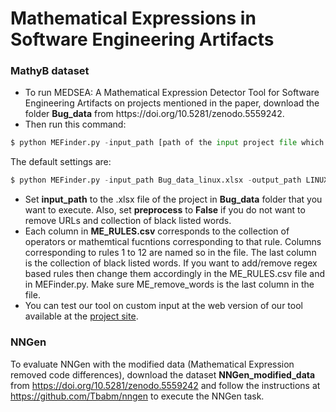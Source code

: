 # Mathematical Expressions in Software Engineering Artifacts
### MathyB dataset
<ul>
<li>To run MEDSEA: A Mathematical Expression Detector Tool for Software Engineering Artifacts on projects mentioned in the paper, download the folder <b>Bug_data</b> from https://doi.org/10.5281/zenodo.5559242. </li>
<li>Then run this command:</li>
</ul>

```python
$ python MEFinder.py -input_path [path of the input project file which should be a .xlsx file] -output_path [path of the output file which should be a .csv file] -preprocess [True or False]
```
The default settings are:
```python
$ python MEFinder.py -input_path Bug_data_linux.xlsx -output_path LINUX.csv -preprocess True
```
<ul>
<li> Set <b>input_path</b> to the .xlsx file of the project in <b>Bug_data</b> folder that you want to execute. Also, set <b>preprocess</b> to <b>False</b> if you do not want to remove URLs and collection of black listed words.</li>
<li> Each column in <b>ME_RULES.csv</b> corresponds to the collection of operators or mathemtical fucntions corresponding to that rule. Columns corresponding to rules 1 to 12 are named so in the file. The last column is the collection of black listed words. If you want to add/remove regex based rules then change them accordingly in the ME_RULES.csv file and in MEFinder.py. Make sure ME_remove_words is the last column in the file. </li>
<li> You can test our tool on custom input at the web version of our tool available at the <a href="https://med-sea.herokuapp.com/" target="_blank">project site</a>.</li></ul>

### NNGen
To evaluate NNGen with the modified data (Mathematical Expression removed code differences), download the dataset <b>NNGen_modified_data</b> from https://doi.org/10.5281/zenodo.5559242 and follow the instructions at https://github.com/Tbabm/nngen to execute the NNGen task.
